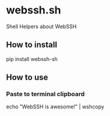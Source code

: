 # webssh.sh
Shell Helpers about WebSSH

## How to install
pip install webssh-sh

## How to use
### Paste to terminal clipboard
echo "WebSSH is awesome!" | wshcopy